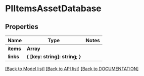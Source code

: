 # PIItemsAssetDatabase

## Properties
Name | Type | Notes
------------ | ------------- | -------------
**items** | **Array<PIAssetDatabase>**
**links** | **{ [key: string]: string; }**

[[Back to Model list]](../../DOCUMENTATION.md#documentation-for-models) [[Back to API list]](../../DOCUMENTATION.md#documentation-for-api-endpoints) [[Back to DOCUMENTATION]](../../DOCUMENTATION.md)

